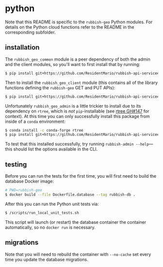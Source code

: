 # python

Note that this README is specific to the `rubbish-geo` Python modules. For details on the Python cloud functions refer to the README in the corresponding subfolder.

## installation

The `rubbish_geo_common` module is a peer dependency of both the admin and the client modules, so you'll want to first install that by running:

```bash
$ pip install git+https://github.com/ResidentMario/rubbish-api-service#subdirectory=python/rubbish_geo_common
```

Then to install the `rubbish_geo_client` module (this contains all of the library functions defining the `rubbish-geo` GET and PUT APIs):

```bash
$ pip install git+https://github.com/ResidentMario/rubbish-api-service#subdirectory=python/rubbish_geo_client
```

Unfortunately `rubbish_geo_admin` is a little trickier to install due to its dependency on `rtree`, which is *not* `pip`-installable (see [rtree GH#147](https://github.com/Toblerity/rtree/issues/147) for context). At this time you can only successfully install this package from inside of a `conda` environment:

```bash
$ conda install -c conda-forge rtree
$ pip install git+https://github.com/ResidentMario/rubbish-api-service#subdirectory=python/rubbish_geo_admin
```

To test that this installed successfully, try running `rubbish-admin --help`&mdash;this should list the options available in the CLI.

## testing

Before you can run the tests for the first time, you will first need to build the database Docker image:

```bash
# PWD=rubbish-geo
$ docker build --file Dockerfile.database --tag rubbish-db .
```

After this you can run the Python unit tests via:

```bash
$ /scripts/run_local_unit_tests.sh
```

This script will launch (or restart) the database container the container automatically, so no `docker run` is necessary.

## migrations

Note that you will need to rebuild the container with `--no-cache` set every time you update the database migrations.
